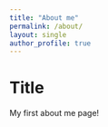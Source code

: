 ```yaml
---
title: "About me"
permalink: /about/
layout: single
author_profile: true
---
```


# Title

My first about me page!
